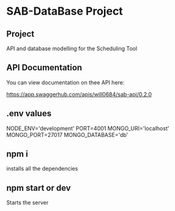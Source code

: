 # SAB-DataBase Project

## Project

API and database modelling for the Scheduling Tool

## API Documentation

You can view documentation on thee API here:

https://app.swaggerhub.com/apis/will0684/sab-api/0.2.0

## .env values

NODE_ENV='development'
PORT=4001
MONGO_URI='localhost'
MONGO_PORT=27017
MONGO_DATABASE='db'

## npm i

installs all the dependencies

## npm start or dev

Starts the server
